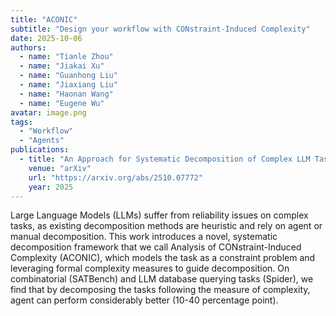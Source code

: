 ```yaml
---
title: "ACONIC"
subtitle: "Design your workflow with CONstraint-Induced Complexity"
date: 2025-10-06
authors:
  - name: "Tianle Zhou"
  - name: "Jiakai Xu"
  - name: "Guanhong Liu"
  - name: "Jiaxiang Liu"
  - name: "Haonan Wang"
  - name: "Eugene Wu"
avatar: image.png
tags:
  - "Workflow"
  - "Agents"
publications:
  - title: "An Approach for Systematic Decomposition of Complex LLM Tasks"
    venue: "arXiv"
    url: "https://arxiv.org/abs/2510.07772"
    year: 2025
---
```


Large Language Models (LLMs) suffer from reliability issues on complex tasks, as existing decomposition methods are heuristic and rely on agent or manual decomposition. This work introduces a novel, systematic decomposition framework that we call Analysis of CONstraint-Induced Complexity (ACONIC), which models the task as a constraint problem and leveraging formal complexity measures to guide decomposition. On combinatorial (SATBench) and LLM database querying tasks (Spider), we find that by decomposing the tasks following the measure of complexity, agent can perform considerably better (10-40 percentage point).